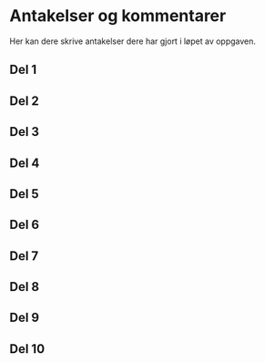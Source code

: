 # Antakelser og kommentarer

Her kan dere skrive antakelser dere har gjort i løpet av oppgaven. 


## Del 1

## Del 2

## Del 3

## Del 4

## Del 5

## Del 6

## Del 7

## Del 8

## Del 9

## Del 10
